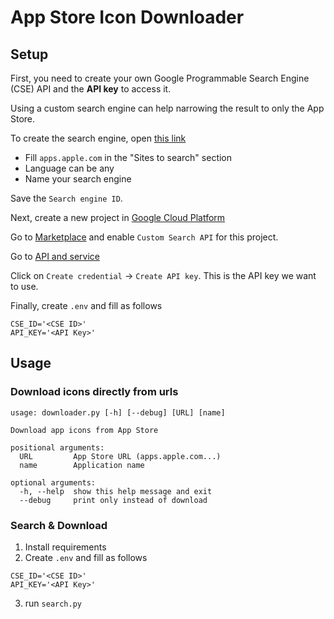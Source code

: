# App Store Icon Downloader

## Setup
First, you need to create your own Google Programmable Search Engine (CSE) API and the **API key** to access it.

Using a custom search engine can help narrowing the result to only the App Store.

To create the search engine, open [this link](https://cse.google.com/cse/create/new)
- Fill `apps.apple.com` in the "Sites to search" section
- Language can be any
- Name your search engine

Save the `Search engine ID`.

Next, create a new project in [Google Cloud Platform](https://console.cloud.google.com/projectcreate?organizationId=0&authuser=0)

Go to [Marketplace](https://console.cloud.google.com/marketplace/product/google/customsearch.googleapis.com) and enable `Custom Search API` for this project.

Go to [API and service](https://console.cloud.google.com/apis/credentials)

Click on `Create credential` -> `Create API key`. This is the API key we want to use.

Finally, create `.env` and fill as follows
```dotenv
CSE_ID='<CSE ID>'
API_KEY='<API Key>'
```

## Usage
### Download icons directly from urls
```shell script
usage: downloader.py [-h] [--debug] [URL] [name]

Download app icons from App Store

positional arguments:
  URL         App Store URL (apps.apple.com...)
  name        Application name

optional arguments:
  -h, --help  show this help message and exit
  --debug     print only instead of download
```
### Search & Download
1. Install requirements
2. Create `.env` and fill as follows
```dotenv
CSE_ID='<CSE ID>'
API_KEY='<API Key>'
```
3. run `search.py`